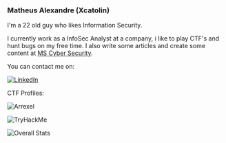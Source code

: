 ### Matheus Alexandre (Xcatolin)

I'm a 22 old guy who likes Information Security.

I currently work as a InfoSec Analyst at a company, i like to play CTF's and hunt bugs on my free time. I also write some articles and create some content at [MS Cyber Security](https://linktr.ee/mscybersec).


You can contact me on:

<a href="<https://www.linkedin.com/in/matheus-ab/>">![LinkedIn](https://img.shields.io/badge/LinkedIn-0077B5?style=for-the-badge&logo=linkedin&logoColor=white)</a>

CTF Profiles:

![Arrexel](https://www.hackthebox.eu/badge/image/129918) 

<img src="https://i.imgur.com/oBQtUha.png" alt="TryHackMe">

![Overall Stats](https://github-readme-stats.vercel.app/api?username=xcatolin&count_private=true&show_icons=true&hide=contribs&theme=nord)



